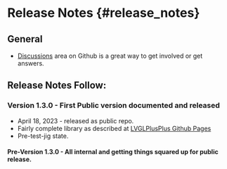 Release Notes  {#release_notes}
=============

## General
- [Discussions](https://github.com/bobwolff68/LVGLPlusPlus/discussions) area on Github is a great way to get involved or get answers.

## Release Notes Follow:

### Version 1.3.0 - First Public version documented and released
- April 18, 2023 - released as public repo.
- Fairly complete library as described at [LVGLPlusPlus Github Pages](https://bobwolff68.github.io/LVGLPlusPlus)
- Pre-test-jig state.

#### Pre-Version 1.3.0 - All internal and getting things squared up for public release.
